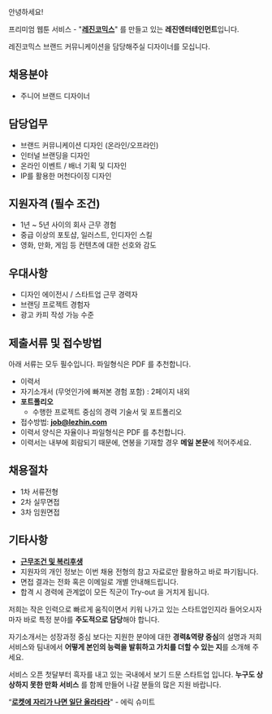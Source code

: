 ﻿안녕하세요!

프리미엄 웹툰 서비스 - "**[레진코믹스](http://www.lezhin.com)**" 를 만들고 있는 **레진엔터테인먼트**입니다.

레진코믹스 브랜드 커뮤니케이션을 담당해주실 디자이너를 모십니다.


## 채용분야

- 주니어 브랜드 디자이너


## 담당업무

- 브랜드 커뮤니케이션 디자인 (온라인/오프라인)
- 인터널 브랜딩을 디자인
- 온라인 이벤트 / 배너 기획 및 디자인
- IP를 활용한 머천다이징 디자인


## 지원자격 (필수 조건)

- 1년 ~ 5년 사이의 회사 근무 경험
- 중급 이상의 포토샵, 일러스트, 인디자인 스킬
- 영화, 만화, 게임 등 컨텐츠에 대한 선호와 감도
 

## 우대사항

- 디자인 에이전시 / 스타트업 근무 경력자
- 브랜딩 프로젝트 경험자
- 광고 카피 작성 가능 수준


## 제출서류 및 접수방법

아래 서류는 모두 필수입니다. 파일형식은 PDF 를 추천합니다.

- 이력서 
- 자기소개서 (무엇인가에 빠져본 경험 포함) : 2페이지 내외
- **포트폴리오**
  - 수행한 프로젝트 중심의 경력 기술서 및 포트폴리오 
- 접수방법: **job@lezhin.com** 
- 이력서 양식은 자율이나 파일형식은 PDF 를 추천합니다.
- 이력서는 내부에 회람되기 때문에, 연봉을 기재할 경우 **메일 본문**에 적어주세요.


## 채용절차 

- 1차 서류전형
- 2차 실무면접 
- 3차 임원면접 


## 기타사항 
- [**근무조건 및 복리후생**](https://github.com/lezhin/apply/blob/master/README.md)
- 지원자의 개인 정보는 이번 채용 전형의 참고 자료로만 활용하고 바로 파기됩니다.
- 면접 결과는 전화 혹은 이메일로 개별 안내해드립니다.
- 합격 시 경력에 관계없이 모든 직군이 Try-out 을 거치게 됩니다. 


저희는 작은 인력으로 빠르게 움직이면서 키워 나가고 있는 스타트업인지라 들어오시자마자 바로 특정 분야를 **주도적으로 담당**해야 합니다. 

자기소개서는 성장과정 중심 보다는 지원한 분야에 대한 **경력&역량 중심**의 설명과 저희 서비스와 팀내에서 **어떻게 본인의 능력을 발휘하고 가치를 더할 수 있는 지**를 소개해 주세요.

서비스 오픈 첫달부터 흑자를 내고 있는 국내에서 보기 드문 스타트업 입니다. **누구도 상상하지 못한 만화 서비스** 를 함께 만들어 나갈 분들의 많은 지원 바랍니다.


“[**로켓에 자리가 나면 일단 올라타라**](http://estima.wordpress.com/2012/05/28/sheryl/)" - 에릭 슈미트